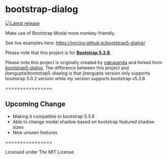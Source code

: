bootstrap-dialog
================

[![Latest release](https://img.shields.io/github/v/release/MrCiny/bootstrap5-dialog.svg)](https://github.com/MrCiny/bootstrap5-dialog/releases/latest)

Make use of Bootstrap Modal more monkey-friendly.

See live examples here: <a href="https://mrciny.github.io/bootstrap5-dialog/">https://mrciny.github.io/bootstrap5-dialog/</a>

Please note that this project is for <a href="http://getbootstrap.com/"><strong>Bootstrap 5.3.8</strong></a>.

Please note this project is originally created by [nakupanda](https://github.com/nakupanda) and forked from [bootstrap5-dialog](https://github.com/jitangupta/bootstrap5-dialog/).
The difference between this project and jitangupta/bootstrap5-diaalog is that jitangupta version only supports bootstrap 5.0.2 version while my version supports bootstrap v5.3.8.

================

## Upcoming Change
- Making it compatible to bootstrap 5.3.8
- Able to change modal shadow based on bootstrap featured shadow sizes
- New unseen features

================

Licensed under The MIT License.

